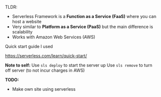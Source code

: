 TLDR:
* Serverless Framework is a **Function as a Service (FaaS)** where you can host a website
* Very similar to **Platform as a Service (PaaS)** but the main difference is scalability
* Works with Amazon Web Services (AWS)

Quick start guide I used

https://serverless.com/learn/quick-start/

**Note to self:**
Use `sls deploy` to start the server up
Use `sls remove` to turn off server (to not incur charges in AWS)

**TODO:**
* Make own site using serverless
